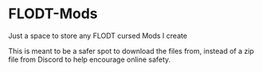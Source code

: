 # FLODT-Mods
Just a space to store any FLODT cursed Mods I create

This is meant to be a safer spot to download the files from, instead of a zip file from Discord to help encourage online safety. 

